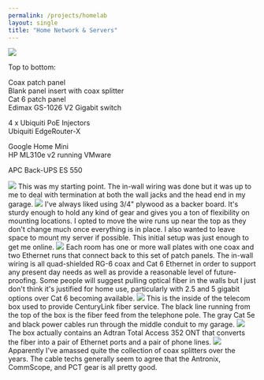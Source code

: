 ```yaml
---
permalink: /projects/homelab
layout: single
title: "Home Network & Servers"
---
```


<img src="https://media.darkwire.com/homelab/full_rack.jpg">

Top to bottom:

Coax patch panel<br/>
Blank panel insert with coax splitter<br/>
Cat 6 patch panel<br/>
Edimax GS-1026 V2 Gigabit switch

4 x Ubiquiti PoE Injectors<br/>
Ubiquiti EdgeRouter-X

Google Home Mini<br/>
HP ML310e v2 running VMware

APC Back-UPS ES 550

<img src="https://media.darkwire.com/homelab/pre_install.jpg">
This was my starting point. The in-wall wiring was done but it was up to me to deal with termination at both the wall jacks and the head end in my garage.

<img src="https://media.darkwire.com/homelab/initial_pull.jpg">
I've always liked using 3/4" plywood as a backer board. It's sturdy enough to hold any kind of gear and gives you a ton of flexibility on mounting locations. I opted to move the wire runs up near the top as they don't change much once everything is in place. I also wanted to leave space to mount my server if possible. This initial setup was just enough to get me online.

<img src="https://media.darkwire.com/homelab/patch_panels.jpg">
Each room has one or more wall plates with one coax and two Ethernet runs that connect back to this set of patch panels. The in-wall wiring is all quad-shielded RG-6 coax and Cat 6 Ethernet in order to support any present day needs as well as provide a reasonable level of future-proofing. Some people will suggest pulling optical fiber in the walls but I just don't think it's justified for home use, particularly with 2.5 and 5 gigabit options over Cat 6 becoming available.

<img src="https://media.darkwire.com/homelab/fiber_feed.jpg">
This is the inside of the telecom box used to provide CenturyLink fiber service. The black line running from the top of the box is the fiber feed from the telephone pole. The gray Cat 5e and black power cables run through the middle conduit to my garage.
 
<img src="https://media.darkwire.com/homelab/adtran_router.jpg">
The box actually contains an Adtran Total Access 352 ONT that converts the fiber into a pair of Ethernet ports and a pair of phone lines.

<img src="https://media.darkwire.com/homelab/coax_splitters.jpg">
Apparently I've amassed quite the collection of coax splitters over the years. The cable techs generally seem to agree that the Antronix, CommScope, and PCT gear is all pretty good.
